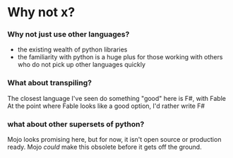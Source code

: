 # Why not x?


### Why not just use other languages?

- the existing wealth of python libraries
- the familiarity with python is a huge plus for those working with others
  who do not pick up other languages quickly

### What about transpiling?

The closest language I've seen do something "good" here is F#, with Fable
At the point where Fable looks like a good option, I'd rather write F#

### what about other supersets of python?

Mojo looks promising here, but for now, it isn't open source or
production ready. Mojo *could* make this obsolete before it gets off the ground.